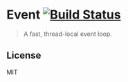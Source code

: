 # Event [![Build Status](https://travis-ci.org/reem/rust-event.svg?branch=master)](https://travis-ci.org/reem/rust-event)

> A fast, thread-local event loop.

## License

MIT

